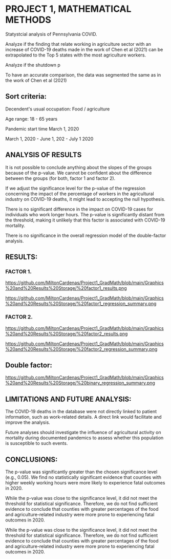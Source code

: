 # PROJECT 1, MATHEMATICAL METHODS
Statystcial analysis of Pennsylvania COVID.

Analyze if the finding that relate working in agriculture sector with an increase of COVID-19 deaths made in the work of Chen et al (2021) can be extrapolated to the Top 5 states with the most agriculture workers. 

Analyze if the shutdown p

To have an accurate comparison, the data was segmented the same as in the work of Chen et al (2021)

## Sort criteria:

Decendent's usual occupation:
Food / agriculture

Age range:
18 - 65 years

Pandemic start time
March 1, 2020

March 1, 2020 -  June 1, 202 - July 1 2020

## ANALYSIS OF RESULTS
It is not possible to conclude anything about the slopes of the groups because of the p-value. We cannot be confident about the difference between the groups (for both, factor 1 and factor 2).

If we adjust the significance level for the p-value of the regression concerning the impact of the percentage of workers in the agricultural industry on COVID-19 deaths, it might lead to accepting the null hypothesis.

There is no significant difference in the impact on COVID-19 cases for individuals who work longer hours. The p-value is significantly distant from the threshold, making it unlikely that this factor is associated with COVID-19 mortality.

There is no significance in the overall regression model of the double-factor analysis. 


## RESULTS:

### FACTOR 1.

https://github.com/MiltonCardenas/Project1_GradMath/blob/main/Graphics%20and%20Results%20Storage/%20factor1_results.png

https://github.com/MiltonCardenas/Project1_GradMath/blob/main/Graphics%20and%20Results%20Storage/%20factor1_regression_summary.png

### FACTOR 2.

https://github.com/MiltonCardenas/Project1_GradMath/blob/main/Graphics%20and%20Results%20Storage/%20factor2_results.png

https://github.com/MiltonCardenas/Project1_GradMath/blob/main/Graphics%20and%20Results%20Storage/%20factor2_regression_summary.png

## Double factor:

https://github.com/MiltonCardenas/Project1_GradMath/blob/main/Graphics%20and%20Results%20Storage/%20binary_regression_summary.png

## LIMITATIONS AND FUTURE ANALYSIS:
The COVID-19 deaths in the database were not directly linked to patient information, such as work-related details. A direct link would facilitate and improve the analysis.

Future analyses should investigate the influence of agricultural activity on mortality during documented pandemics to assess whether this population is susceptible to such events.

## CONCLUSIONS:
The p-value was significantly greater than the chosen significance level (e.g., 0.05). We find no statistically significant evidence that counties with higher weekly working hours were more likely to experience fatal outcomes in 2020.

While the p-value was close to the significance level, it did not meet the threshold for statistical significance. Therefore, we do not find sufficient evidence to conclude that counties with greater percentages of the food and agriculture-related industry were more prone to experiencing fatal outcomes in 2020. 

While the p-value was close to the significance level, it did not meet the threshold for statistical significance. Therefore, we do not find sufficient evidence to conclude that counties with greater percentages of the food and agriculture-related industry were more prone to experiencing fatal outcomes in 2020. 





